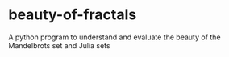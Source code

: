 # beauty-of-fractals
A python program to  understand and evaluate the beauty of the Mandelbrots set and Julia sets
